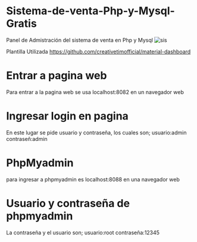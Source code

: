 # Sistema-de-venta-Php-y-Mysql-Gratis
Panel de Admistración del sistema de venta en Php y Mysql
![sis](https://user-images.githubusercontent.com/88554898/128939852-572098b6-762e-4274-96c5-d36966422fff.jpg)

Plantilla Utilizada
https://github.com/creativetimofficial/material-dashboard


# Entrar a pagina web
Para entrar a la pagina web se usa localhost:8082 en un navegador web 
# Ingresar login en pagina
En este lugar se pide usuario y contraseña, los cuales son; usuario:admin contraseñ:admin
# PhpMyadmin
para ingresar a phpmyadmin es localhost:8088 en una navegador web
# Usuario y contraseña de phpmyadmin
La contraseña y el usuario son; usuario:root contraseña:12345
